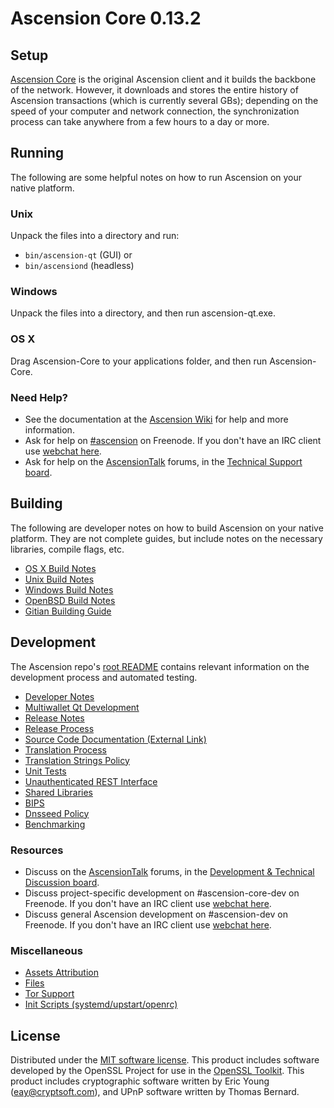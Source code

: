 Ascension Core 0.13.2
=====================

Setup
---------------------
[Ascension Core](http://ascension.org/en/download) is the original Ascension client and it builds the backbone of the network. However, it downloads and stores the entire history of Ascension transactions (which is currently several GBs); depending on the speed of your computer and network connection, the synchronization process can take anywhere from a few hours to a day or more.

Running
---------------------
The following are some helpful notes on how to run Ascension on your native platform.

### Unix

Unpack the files into a directory and run:

- `bin/ascension-qt` (GUI) or
- `bin/ascensiond` (headless)

### Windows

Unpack the files into a directory, and then run ascension-qt.exe.

### OS X

Drag Ascension-Core to your applications folder, and then run Ascension-Core.

### Need Help?

* See the documentation at the [Ascension Wiki](https://en.bitcoin.it/wiki/Main_Page)
for help and more information.
* Ask for help on [#ascension](http://webchat.freenode.net?channels=ascension) on Freenode. If you don't have an IRC client use [webchat here](http://webchat.freenode.net?channels=ascension).
* Ask for help on the [AscensionTalk](https://bitcointalk.org/) forums, in the [Technical Support board](https://bitcointalk.org/index.php?board=4.0).

Building
---------------------
The following are developer notes on how to build Ascension on your native platform. They are not complete guides, but include notes on the necessary libraries, compile flags, etc.

- [OS X Build Notes](build-osx.md)
- [Unix Build Notes](build-unix.md)
- [Windows Build Notes](build-windows.md)
- [OpenBSD Build Notes](build-openbsd.md)
- [Gitian Building Guide](gitian-building.md)

Development
---------------------
The Ascension repo's [root README](/README.md) contains relevant information on the development process and automated testing.

- [Developer Notes](developer-notes.md)
- [Multiwallet Qt Development](multiwallet-qt.md)
- [Release Notes](release-notes.md)
- [Release Process](release-process.md)
- [Source Code Documentation (External Link)](https://dev.visucore.com/ascension/doxygen/)
- [Translation Process](translation_process.md)
- [Translation Strings Policy](translation_strings_policy.md)
- [Unit Tests](unit-tests.md)
- [Unauthenticated REST Interface](REST-interface.md)
- [Shared Libraries](shared-libraries.md)
- [BIPS](bips.md)
- [Dnsseed Policy](dnsseed-policy.md)
- [Benchmarking](benchmarking.md)

### Resources
* Discuss on the [AscensionTalk](https://bitcointalk.org/) forums, in the [Development & Technical Discussion board](https://bitcointalk.org/index.php?board=6.0).
* Discuss project-specific development on #ascension-core-dev on Freenode. If you don't have an IRC client use [webchat here](http://webchat.freenode.net/?channels=ascension-core-dev).
* Discuss general Ascension development on #ascension-dev on Freenode. If you don't have an IRC client use [webchat here](http://webchat.freenode.net/?channels=ascension-dev).

### Miscellaneous
- [Assets Attribution](assets-attribution.md)
- [Files](files.md)
- [Tor Support](tor.md)
- [Init Scripts (systemd/upstart/openrc)](init.md)

License
---------------------
Distributed under the [MIT software license](http://www.opensource.org/licenses/mit-license.php).
This product includes software developed by the OpenSSL Project for use in the [OpenSSL Toolkit](https://www.openssl.org/). This product includes
cryptographic software written by Eric Young ([eay@cryptsoft.com](mailto:eay@cryptsoft.com)), and UPnP software written by Thomas Bernard.
